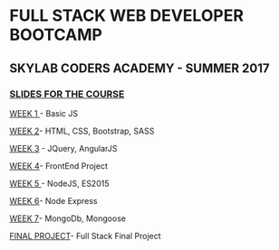 <h1>FULL STACK WEB DEVELOPER BOOTCAMP</h1>

<h2>SKYLAB CODERS ACADEMY - SUMMER 2017</h2>

<a href="https://skylabcoders.github.io/bootcamp-julio2017/"><h3>SLIDES FOR THE COURSE</h3></a>

<a href="https://github.com/jovihu10/skylab_bootcamp2017/tree/master/COURSE/week1">WEEK 1 </a>- Basic JS

<a href="https://github.com/jovihu10/skylab_bootcamp2017/tree/master/COURSE/week2">WEEK 2</a>- HTML, CSS, Bootstrap, SASS

<a href="https://github.com/jovihu10/skylab_bootcamp2017/tree/master/COURSE/week3">WEEK 3</a> - JQuery, AngularJS

<a href="https://github.com/jovihu10/skylab_bootcamp2017/tree/master/COURSE/week4">WEEK 4</a>- FrontEnd Project

<a href="https://github.com/jovihu10/skylab_bootcamp2017/tree/master/COURSE/week5">WEEK 5 </a>- NodeJS, ES2015

<a href="https://github.com/jovihu10/skylab_bootcamp2017/tree/master/COURSE/week6/Express">WEEK 6</a>- Node Express

<a href="https://github.com/jovihu10/skylab_bootcamp2017/tree/master/COURSE/week7">WEEK 7</a>- MongoDb, Mongoose

<a href="https://github.com/jovihu10/synthRadar">FINAL PROJECT</a>- Full Stack Final Project



</ul>
